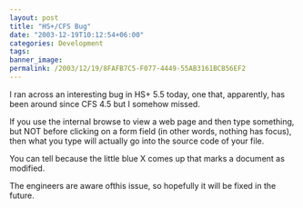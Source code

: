 ```yaml
---
layout: post
title: "HS+/CFS Bug"
date: "2003-12-19T10:12:54+06:00"
categories: Development 
tags: 
banner_image: 
permalink: /2003/12/19/8FAFB7C5-F077-4449-55AB3161BCB56EF2
---
```


I ran across an interesting bug in HS+ 5.5 today, one that, apparently, has been around since CFS 4.5 but I somehow missed.

If you use the internal browse to view a web page and then type something, but NOT before clicking on a form field (in other words, nothing has focus), then what you type will actually go into the source code of your file. 

You can tell because the little blue X comes up that marks a document as modified. 

The engineers are aware ofthis issue, so hopefully it will be fixed in the future.